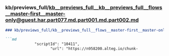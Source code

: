 ### kb/previews_full/kb__previews_full__kb__previews_full__flows__master-first__master-only@guest.har.part077.md.part001.md.part002.md

```md
### kb/previews_full/kb__previews_full__flows__master-first__master-only@guest.har.part077.md.part001.md (part 002)

```md
             "scriptId": "10411",
                    "url": "https://n958200.alteg.io/chunk-
```

```

```
